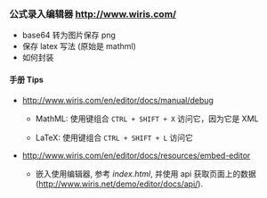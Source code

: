 ### 公式录入编辑器 http://www.wiris.com/
* base64 转为图片保存 png
* 保存 latex 写法 (原始是 mathml)
* 如何封装


#### 手册 Tips
* http://www.wiris.com/en/editor/docs/manual/debug
    * MathML: 使用键组合 `CTRL + SHIFT + X` 访问它，因为它是 XML

    * LaTeX: 使用键组合 `CTRL + SHIFT + L` 访问它


* http://www.wiris.com/en/editor/docs/resources/embed-editor
    * 嵌入使用编辑器, 参考 *index.html*, 并使用 api 获取页面上的数据 (http://www.wiris.net/demo/editor/docs/api/).
